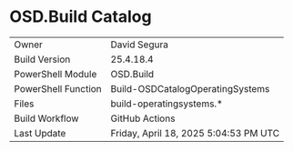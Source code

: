 ﻿# OSD.Build Catalog

| | |
|-|-|
| Owner | David Segura |
| Build Version | 25.4.18.4 |
| PowerShell Module | OSD.Build |
| PowerShell Function | Build-OSDCatalogOperatingSystems |
| Files | build-operatingsystems.* |
| Build Workflow | GitHub Actions |
| Last Update | Friday, April 18, 2025 5:04:53 PM UTC |
